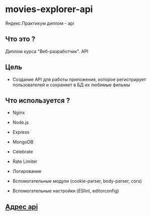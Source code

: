 # movies-explorer-api
Яндекс.Практикум диплом - api

## Что это ?
Диплом курса "Веб-разработчик". API

## Цель
* Создание API для работы приложения, которое регистрирует пользователей и сохраняет в БД их любимые фильмы

## Что используется ?

* Nginx

* Node.js

* Express

* MongoDB

* Celebrate

* Rate Limiter

* Логирование

* Вспомогательные модули (cookie-parser, body-parser, cors)

* Вспомогательные настройки (ESlint, editorconfig)

[Адрес api](https://api.film-find.nomoredomains.work)
-----
